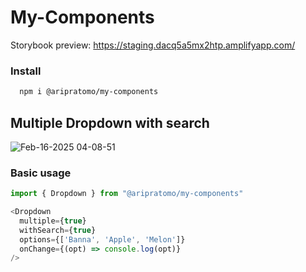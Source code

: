 # My-Components

Storybook preview: https://staging.dacq5a5mx2htp.amplifyapp.com/


### Install
``` bash
  npm i @aripratomo/my-components
```

##  Multiple Dropdown with search
![Feb-16-2025 04-08-51](https://github.com/user-attachments/assets/326c3aa5-b263-461f-97f6-842673e96149)


### Basic usage
```javascript
import { Dropdown } from "@aripratomo/my-components"

<Dropdown 
  multiple={true} 
  withSearch={true} 
  options={['Banna', 'Apple', 'Melon']} 
  onChange={(opt) => console.log(opt)} 
/>
```
